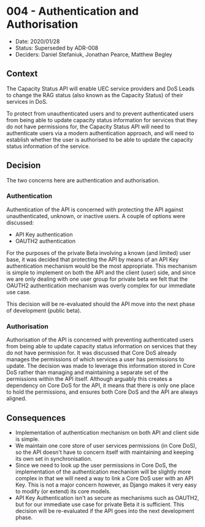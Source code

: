 # 004 - Authentication and Authorisation

- Date: 2020/01/28
- Status: Superseded by ADR-008
- Deciders: Daniel Stefaniuk, Jonathan Pearce, Matthew Begley

## Context

The Capacity Status API will enable UEC service providers and DoS Leads to change the RAG status (also known as the Capacity Status) of their services in DoS.

To protect from unauthenticated users and to prevent authenticated users from being able to update capacity status information for services that they do not have permissions for, the Capacity Status API will need to authenticate users via a modern authentication approach, and will need to establish whether the user is authorised to be able to update the capacity status information of the service.

## Decision

The two concerns here are authentication and authorisation.

### Authentication

Authentication of the API is concerned with protecting the API against unauthenticated, unknown, or inactive users. A couple of options were discussed:

- API Key authentication
- OAUTH2 authentication

For the purposes of the private Beta involving a known (and limited) user base, it was decided that protecting the API by means of an API Key authentication mechanism would be the most appropriate. This mechanism is simple to implement on both the API and the client (user) side, and since we are only dealing with one user group for private beta we felt that the OAUTH2 authentication mechanism was overly complex for our immediate use case.

This decision will be re-evaluated should the API move into the next phase of development (public beta).

### Authorisation

Authorisation of the API is concerned with preventing authenticated users from being able to update capacity status information on services that they do not have permission for. It was discussed that Core DoS already manages the permissions of which services a user has permissions to update. The decision was made to leverage this information stored in Core DoS rather than managing and maintaining a separate set of the permissions within the API itself. Although arguably this creates a dependency on Core DoS for the API, it means that there is only one place to hold the permissions, and ensures both Core DoS and the API are always aligned.

## Consequences

- Implementation of authentication mechanism on both API and client side is simple.
- We maintain one core store of user services permissions (in Core DoS), so the API doesn't have to concern itself with maintaining and keeping its own set in synchronisation.
- Since we need to look up the user permissions in Core DoS, the implementation of the authentication mechanism will be slightly more complex in that we will need a way to link a Core DoS user with an API Key. This is not a major concern however, as Django makes it very easy to modify (or extend) its core models.
- API Key Authentication isn't as secure as mechanisms such as OAUTH2, but for our immediate use case for private Beta it is sufficient. This decision will be re-evaluated if the API goes into the next development phase.

